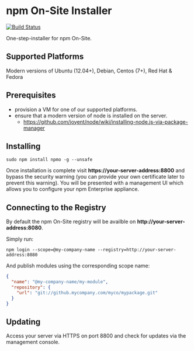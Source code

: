 # npm On-Site Installer

[![Build Status](https://travis-ci.org/npm/npmo-installer.svg?branch=master)](https://travis-ci.org/npm/npmo-installer)

One-step-installer for npm On-Site.

## Supported Platforms

Modern versions of Ubuntu (12.04+), Debian, Centos (7+), Red Hat & Fedora

## Prerequisites

* provision a VM for one of our supported platforms.
* ensure that a modern version of node is installed on the server.
  * https://github.com/joyent/node/wiki/installing-node.js-via-package-manager

## Installing

```shell
sudo npm install npmo -g --unsafe
```

Once installation is complete visit __https://your-server-address:8800__ and bypass the security warning (you can provide your own certificate later to prevent this warning). You will be presented with a management UI which allows you to configure your npm Enterprise appliance.

## Connecting to the Registry

By default the npm On-Site registry will be availble on __http://your-server-address:8080__.

Simply run:

```shell
npm login --scope=@my-company-name --registry=http://your-server-address:8080
```

And publish modules using the corresponding scope name:

```json
{
  "name": "@my-company-name/my-module",
  "repository": {
    "url": "git://github.mycompany.com/myco/mypackage.git"
  }
}
```

## Updating

Access your server via HTTPS on port 8800 and check for updates via
the management console.
